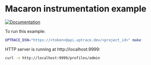 # Macaron instrumentation example

[![Documentation](https://img.shields.io/badge/uptrace-documentation-informational)](https://docs.uptrace.dev/go/opentelemetry-macaron/)

To run this example:

```bash
UPTRACE_DSN="https://<token>@api.uptrace.dev/<project_id>" make
```

HTTP server is running at http://localhost:9999:

```bash
curl -v http://localhost:9999/profiles/admin
```

